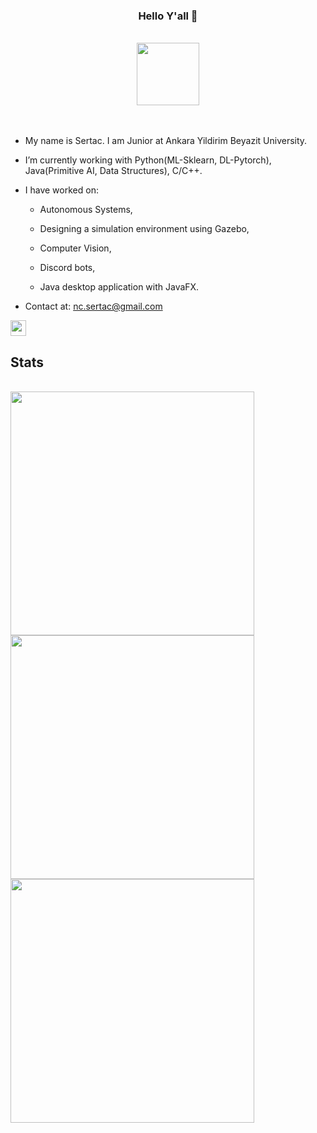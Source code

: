 <h3 align=center> Hello Y'all 👋 </h3>
<br>


<div align=center>
  <img width=100 src="https://media.giphy.com/media/WFZvB7VIXBgiz3oDXE/giphy.gif">
</div>

<br>
<br>

- My name is Sertac. I am Junior at Ankara Yildirim Beyazit University.
- I’m currently working with Python(ML-Sklearn, DL-Pytorch), Java(Primitive AI, Data Structures), C/C++.
- I have worked on: 

    - Autonomous Systems, 
    
    - Designing a simulation environment using Gazebo,
 
    - Computer Vision,
        
    - Discord bots,
 
    - Java desktop application with JavaFX.
 
         
    
- Contact at: nc.sertac@gmail.com

<p>
<a href="https://www.linkedin.com/in/sertac-ince/"><img src="https://img.shields.io/badge/linkedin-%230077B5.svg?&style=for-the-badge&logo=linkedin&logoColor=white" height=25></a> 

<h2>Stats</h2>
<br>

<a href="https://github.com/sertaci">
<img align="left" width=390 src="https://github-readme-streak-stats.herokuapp.com/?user=sertaci&theme=radical&border=61dafb&hide_border=true"/>
</a>

 
<a href="https://github.com/sertaci">
<img align="left" width=390 src="https://github-readme-stats.vercel.app/api?username=sertaci&show_icons=true&theme=radical&border_color=61dafb&hide_border=true" />
</a>


<a href="https://github.com/sertaci">
<img width=390 align="left" src="https://github-readme-stats.vercel.app/api/top-langs/?username=sertaci&theme=radical&layout=compact&hide_border=true" />
</a>



